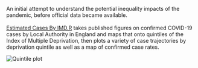 An initial attempt to understand the potential inequality impacts of the pandemic, before official data became available.<br><br>
[Estimated Cases By IMD.R](https://github.com/VictimOfMaths/COVID-19/blob/master/Initial%20Inequality%20Estimates/Estimated%20Cases%20by%20IMD.R) takes published figures on confirmed COVID-19 cases by Local Authority in England and maps that onto quintiles of the Index of Multiple Deprivation, then plots a variety of case trajectories by deprivation quintile as well as a map of confirmed case rates.

![Quintile plot](https://github.com/VictimOfMaths/COVID-19/blob/master/Initial%20Inequality%20Estimates/COVIDQuintilesLonRate.png)
